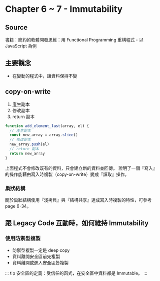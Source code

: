 # Chapter 6 ~ 7 - Immutability

## Source

書籍：簡約的軟體開發思維：用 Functional Programming 重構程式 - 以 JavaScript 為例

## 主要觀念

- 在變動的程式中，讓資料保持不變

## copy-on-write

1. 產生副本
2. 修改副本
3. return 副本

```javascript
function add_element_last(array, el) {
  // 產生副本
  const new_array = array.slice()
  // 修改副本
  new_array.push(el)
  // return 副本
  return new_array
}
```

上面程式不會修改既有的資料，只會建立新的資料並回傳。
證明了一個『寫入』的操作能藉由寫入時複製（copy-on-write）變成『讀取』操作。

### 巢狀結構

關於巢狀結構使用『淺拷貝』與『結構共享』達成寫入時複製的特性，可參考 page 6-34。

## 跟 Legacy Code 互動時，如何維持 Immutability

### 使用防禦型複製

- 防禦型複製一定是 deep copy
- 資料離開安全區前先複製
- 資料離開或進入安全區皆複製

::: tip
安全區的定義：受信任的函式，在安全區中資料都是 Immutable。
:::
